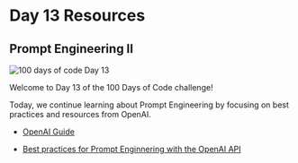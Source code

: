 # Day 13 Resources

## Prompt Engineering II

![100 days of code Day 13](https://github.com/GritinAI/100DaysofCodeGenerativeAI/blob/main/Images/Day13.jpg)

Welcome to Day 13 of the 100 Days of Code challenge!

Today, we continue learning about Prompt Engineering by focusing on best practices and resources from OpenAI.

- [OpenAI Guide](https://platform.openai.com/docs/guides/prompt-engineering/strategy-split-complex-tasks-into-simpler-subtasks)

- [Best practices for Prompt Enginnering with the OpenAI API](https://help.openai.com/en/articles/6654000-best-practices-for-prompt-engineering-with-the-openai-api)

